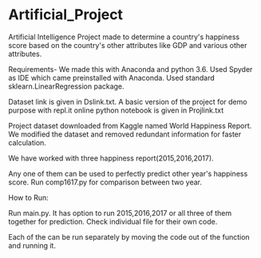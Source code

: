 # Artificial_Project

Artificial Intelligence Project made to determine a country's happiness score based on the country's other attributes like GDP and various other attributes.

Requirements- We made this with Anaconda and python 3.6. Used Spyder as IDE which came preinstalled with Anaconda. Used standard sklearn.LinearRegression package.

Dataset link is given in Dslink.txt. A basic version of the project for demo purpose with repl.it online python notebook is given in Projlink.txt

Project dataset downloaded from Kaggle named World Happiness Report. We modified the dataset and removed redundant information for faster calculation.

We have worked with three happiness report(2015,2016,2017).

Any one of them can be used to perfectly predict other year's happiness score. Run comp1617.py for comparison between two year.

How to Run:

Run main.py. It has option to run 2015,2016,2017 or all three of them together for prediction. Check individual file for their own code.

Each of the can be run separately by moving the code out of the function and running it.



